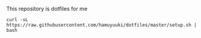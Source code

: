 This repository is dotfiles for me

```
curl -sL https://raw.githubusercontent.com/hamuyuuki/dotfiles/master/setup.sh | bash
```
